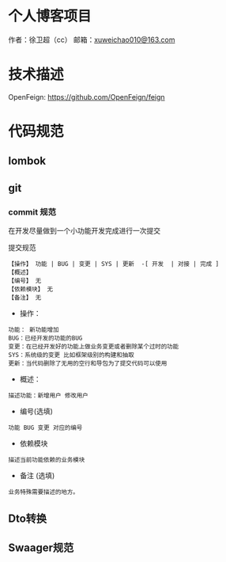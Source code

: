 # 个人博客项目
作者：徐卫超（cc）
邮箱：xuweichao010@163.com

# 技术描述
OpenFeign: https://github.com/OpenFeign/feign 

# 代码规范
## lombok 

## git
### commit 规范
在开发尽量做到一个小功能开发完成进行一次提交

提交规范
```text
【操作】 功能 | BUG | 变更 | SYS | 更新  -[ 开发  | 对接 | 完成 ]
【概述】 
【编号】 无
【依赖模块】 无
【备注】 无
```
- 操作：
```text
功能： 新功能增加
BUG：已经开发的功能的BUG
变更：在已经开发好的功能上做业务变更或者删除某个过时的功能
SYS：系统级的变更 比如框架级别的构建和抽取
更新：当代码删除了无用的空行和导包为了提交代码可以使用
```
- 概述：
```text
描述功能：新增用户 修改用户 
```
- 编号(选填)
```text
功能 BUG 变更 对应的编号
```
- 依赖模块 
```text
描述当前功能依赖的业务模块
```
- 备注 (选填)
```text
业务特殊需要描述的地方。
```

## Dto转换



## Swaager规范


